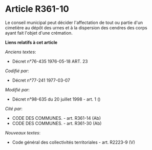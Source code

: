 # Article R361-10

Le conseil municipal peut décider l'affectation de tout ou partie d'un cimetière au dépôt des urnes et à la dispersion des
cendres des corps ayant fait l'objet d'une crémation.

**Liens relatifs à cet article**

_Anciens textes_:

  - Décret n°76-435 1976-05-18 ART. 23

_Codifié par_:

  - Décret n°77-241 1977-03-07

_Modifié par_:

  - Décret n°98-635 du 20 juillet 1998 - art. 1 ()

_Cité par_:

  - CODE DES COMMUNES. - art. R361-14 (Ab)
  - CODE DES COMMUNES. - art. R361-30 (Ab)

_Nouveaux textes_:

  - Code général des collectivités territoriales - art. R2223-9 (V)
